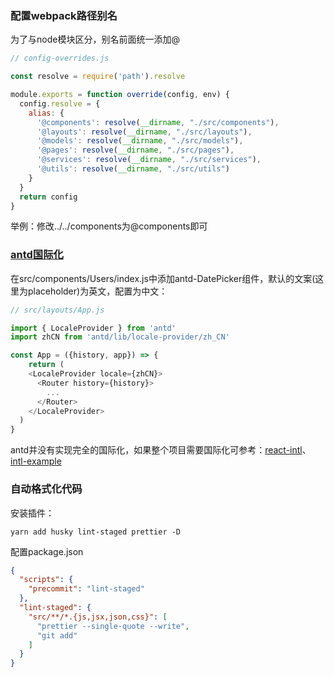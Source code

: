 ### 配置webpack路径别名
为了与node模块区分，别名前面统一添加@
```javascript
// config-overrides.js

const resolve = require('path').resolve

module.exports = function override(config, env) {
  config.resolve = {
    alias: {
      '@components': resolve(__dirname, "./src/components"),
      '@layouts': resolve(__dirname, "./src/layouts"),
      '@models': resolve(__dirname, "./src/models"),
      '@pages': resolve(__dirname, "./src/pages"),
      '@services': resolve(__dirname, "./src/services"),
      '@utils': resolve(__dirname, "./src/utils")
    }
  }
  return config
}
```
举例：修改../../components为@components即可

### [antd国际化](https://ant.design/docs/react/i18n-cn)
在src/components/Users/index.js中添加antd-DatePicker组件，默认的文案(这里为placeholder)为英文，配置为中文：
```javascript
// src/layouts/App.js

import { LocaleProvider } from 'antd'
import zhCN from 'antd/lib/locale-provider/zh_CN'

const App = ({history, app}) => {
    return (
    <LocaleProvider locale={zhCN}>
      <Router history={history}>
        ...
      </Router>  
    </LocaleProvider>
  )
}

```
antd并没有实现完全的国际化，如果整个项目需要国际化可参考：[react-intl](https://github.com/yahoo/react-intl)、[intl-example](https://github.com/ant-design/intl-example)

### 自动格式化代码
安装插件：
```
yarn add husky lint-staged prettier -D
```
配置package.json
```json
{
  "scripts": {
    "precommit": "lint-staged"
  },
  "lint-staged": {
    "src/**/*.{js,jsx,json,css}": [
      "prettier --single-quote --write",
      "git add"
    ]
  }
}
```